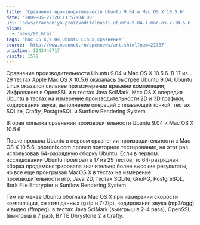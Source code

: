 ```yaml
---
title: 'Cравнения производительности Ubuntu 9.04 и Mac OS X 10.5.6'
date: '2009-05-27T20:11:57+04:00'
uri: 'news/cravneniya-proizvoditelnosti-ubuntu-9-04-i-mac-os-x-10-5-6'
alias: 
  - 'news/90.html'
tags: 'Mac OS X,9.04,Ubuntu Linux,сравнение'
source: 'http://www.opennet.ru/opennews/art.shtml?num=21787'
unixtime: 1243440717
visits: 1578
---
```

Сравнение  производительности Ubuntu 9.04 и Mac OS X 10.5.6. В 17 из 29 тестах Apple Mac OS X 10.5.6 оказалась быстрее Ubuntu 9.04. Ubuntu Linux оказался сильнее при измерении времени компиляции, Иифрования в OpenSSL и в тестах Java SciMark.  Mac OS X опередил  Ubuntu в тестах на измерение производительности 2D и 3D графики, кодирования звука, выполнение операций с плавающей точкой, тестах SQLite, Crafty, PostgreSQL и Sunflow Rendering System.

Вторая попытка сравнения производительности Ubuntu 9.04 и Mac OS X 10.5.6

После провала Ubuntu в первом сравнении производительности с Mac OS X 10.5.6, phoronix.com провел повторное тестирование, на этот раз использовав 64-разрядную сборку Ubuntu. Если в первом исследовании Ubuntu проиграл в 17 из 29 тестов, то 64-разрядная сборка продемонстрировала значительно более высокие результаты, но все еще проигрывая MacOS X в тестах на измерение производительности игр, Java 2D, тестах SQLite, GnuPG, PostgreSQL, Bork File Encrypter и Sunflow Rendering System.

Тем не менее Ubuntu обогнала Maс OS X при измерении скорости компиляции, сжатия данных (gzip и 7-Zip), кодирования звука (mp3/ogg) и видео (ffmpeg), в тестах Java SciMark (выигрыш в 2-4 раза), OpenSSL (выигрыш в 7 раз), BYTE Dhrystone 2 и Crafty.
